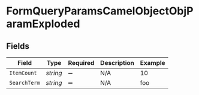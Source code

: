 # FormQueryParamsCamelObjectObjParamExploded


## Fields

| Field              | Type               | Required           | Description        | Example            |
| ------------------ | ------------------ | ------------------ | ------------------ | ------------------ |
| `ItemCount`        | *string*           | :heavy_minus_sign: | N/A                | 10                 |
| `SearchTerm`       | *string*           | :heavy_minus_sign: | N/A                | foo                |